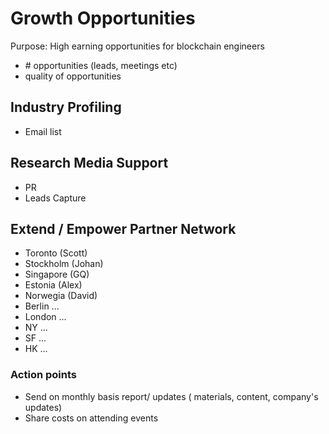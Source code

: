# Growth Opportunities

Purpose: High earning opportunities for blockchain engineers

* \# opportunities \(leads, meetings etc\)
* quality of opportunities

## Industry Profiling

* Email list

## Research Media Support

* PR
* Leads Capture

## Extend / Empower Partner Network

* Toronto \(Scott\)
* Stockholm \(Johan\)
* Singapore \(GQ\)
* Estonia \(Alex\)
* Norwegia \(David\)
* Berlin ...
* London ...
* NY ...
* SF ...
* HK ...

### Action points

* Send on monthly basis report/ updates \( materials, content, company's updates\)
* Share costs on attending events



